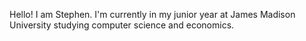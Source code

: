 Hello! I am Stephen. I'm currently in my junior year at James Madison University studying computer science and economics.
